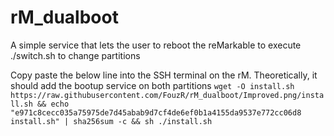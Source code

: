 # rM_dualboot
A simple service that lets the user to reboot the reMarkable to execute ./switch.sh to change partitions

Copy paste the below line into the SSH terminal on the rM. Theoretically, it should add the bootup service on both partitions 
`wget -O install.sh https://raw.githubusercontent.com/FouzR/rM_dualboot/Improved.png/install.sh && echo "e971c8cecc035a75975de7d45abab9d7cf4de6ef0b1a4155da9537e772cc06d8  install.sh" | sha256sum -c && sh ./install.sh`

